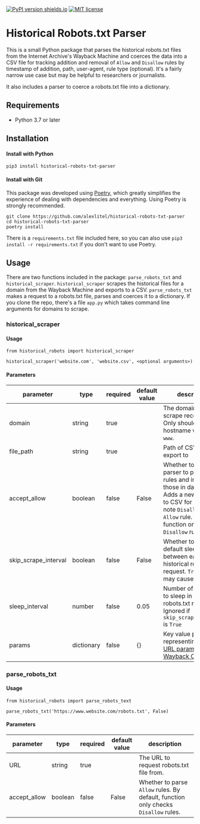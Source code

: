[![PyPI version shields.io](https://img.shields.io/pypi/v/historical-robots-txt-parser.svg)](https://pypi.python.org/pypi/historical-robots-txt-parser/) [![MIT license](https://img.shields.io/badge/License-MIT-blue.svg)](https://lbesson.mit-license.org/)



# Historical Robots.txt Parser

This is a small Python package that parses the historical robots.txt files from the Internet Archive's Wayback Machine and coerces the data into a CSV file for tracking addition and removal of `Allow` and `Disallow` rules by timestamp of addition, path, user-agent, rule type (optional). It's a fairly narrow use case but may be helpful to researchers or journalists.

It also includes a parser to coerce a robots.txt file into a dictionary.

## Requirements
* Python 3.7 or later

## Installation
#### Install with Python
```
pip3 install historical-robots-txt-parser
```

#### Install with Git
This package was developed using [Poetry](https://github.com/python-poetry/poetry), which greatly simplifies the experience of dealing with dependencies and everything. Using Poetry is strongly recommended.

```
git clone https://github.com/alexlitel/historical-robots-txt-parser
cd historical-robots-txt-parser
poetry install
```

There is a `requirements.txt` file included here, so you can also use `pip3 install -r requirements.txt` if you don't want to use Poetry.

## Usage
There are two functions included in the package: `parse_robots_txt` and `historical_scraper`. `historical_scraper` scrapes the historical files for a domain from the Wayback Machine and exports to a CSV. `parse_robots_txt` makes a request to a robots.txt file, parses and coerces it to a dictionary. If you clone the repo, there's a file `app.py` which takes command line arguments for domains to scrape.


### historical_scraper
#### Usage
```
from historical_robots import historical_scraper

historical_scraper('website.com', 'website.csv', <optional arguments>)
```

#### Parameters
| parameter | type | required | default value | description |
|----------------------|------------|----------|---------------|----------------------------------------------------------------------------------------------------------------------------------------------------|
| domain | string | true |  | The domain to scrape records from. Only should be hostname without `www`. |
| file_path | string | true |  | Path of CSV file to export to |
| accept_allow | boolean | false | False | Whether to allow parser to parse `Allow` rules and include those in dataset. Adds a new column to CSV for `Rule` to note `Disallow` or `Allow` rule. By default, function only checks `Disallow` rules.
| skip_scrape_interval | boolean | false | False | Whether to skip the default sleep interval between each historical robots.txt request.  `True` value may cause errors. |
| sleep_interval | number | false | 0.05 | Number of seconds to sleep in between robots.txt requests.  Ignored if `skip_scrape_interval` is `True` |
| params | dictionary | false | {} | Key value pairs representing [valid URL params for the Wayback CDX API](https://github.com/internetarchive/wayback/tree/master/wayback-cdx-server) |



### parse_robots_txt
#### Usage
```
from historical_robots import parse_robots_text

parse_robots_txt('https://www.website.com/robots.txt', False)
```

#### Parameters
| parameter | type | required | default value | description |
|----------------------|------------|----------|---------------|----------------------------------------------------------------------------------------------------------------------------------------------------|
| URL | string | true |  | The URL to request robots.txt file from. |
| accept_allow | boolean | false | False | Whether to parse `Allow` rules. By default, function only checks `Disallow` rules.


